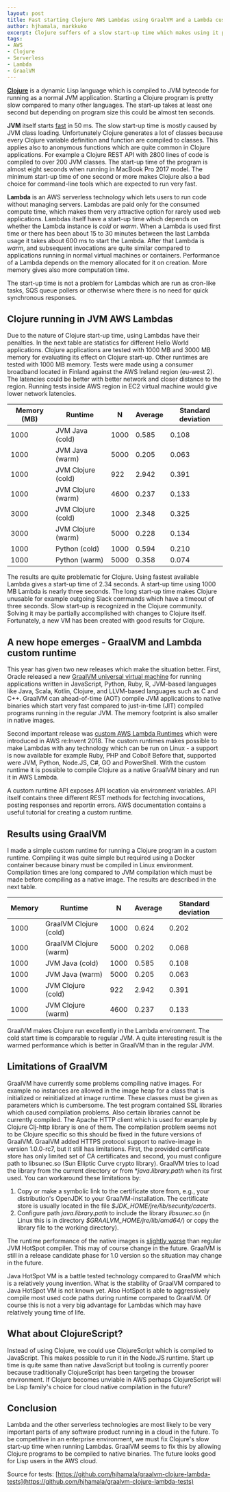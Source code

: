 ```yaml
---
layout: post
title: Fast starting Clojure AWS Lambdas using GraalVM and a Lambda custom runtime  
author: hjhamala, markkuko
excerpt: Clojure suffers of a slow start-up time which makes using it problematic for APIs running in AWS Lambdas. Compiling Clojure to a native binary using GraalVM and running it in a Lambda custom runtime solves the start-up problem. 
tags:
- AWS
- Clojure
- Serverless 
- Lambda
- GraalVM
---
```


[**Clojure**](https://clojure.org/) is a dynamic Lisp language which is compiled to JVM bytecode for running as a normal JVM application. Starting a Clojure program is pretty slow compared to many other languages. The start-up takes at least one second but depending on program size this could be almost ten seconds.

**JVM** itself starts [fast](http://clojure-goes-fast.com/blog/clojures-slow-start/) in 50 ms. The slow start-up time is mostly caused by JVM class loading. Unfortunately Clojure generates a lot of classes because every Clojure variable definition and function are compiled to classes. This applies also to anonymous functions which are quite common in Clojure applications. For example a Clojure REST API with 2800 lines of code is compiled to over 200 JVM classes. The start-up time of the program is almost eight seconds when running in MacBook Pro 2017 model. The minimum start-up time of one second or more makes Clojure also a bad choice for command-line tools which are expected to run very fast.

**Lambda** is an AWS serverless technology which lets users to run code without managing servers. Lambdas are paid only for the consumed compute time, which makes them very attractive option for rarely used web applications. Lambdas itself have a start-up time which depends on whether the Lambda instance is _cold_ or _warm_. When a Lambda is used first time or there has been about 15 to 30 minutes between the last Lambda usage it takes about 600 ms to start the Lambda. After that Lambda is _warm_, and subsequent invocations are quite similar compared to applications running in normal virtual machines or containers. Performance of a Lambda depends on the memory allocated for it on creation. More memory gives also more computation time.

The start-up time is not a problem for Lambdas which are run as cron-like tasks, SQS queue pollers or otherwise where there is no need for quick synchronous responses. 

## Clojure running in JVM AWS Lambdas 

Due to the nature of Clojure start-up time, using Lambdas have their penalties. In the next table are statistics for different Hello World applications. Clojure applications are tested with 1000 MB and 3000 MB memory for evaluating its effect on Clojure start-up.  Other runtimes are tested with 1000 MB memory. Tests were made using a consumer broadband located in Finland against the AWS Ireland region (eu-west 2). The latencies could be better with better network and closer distance to the region. Running tests inside AWS region in EC2 virtual machine would give lower network latencies.

| Memory (MB)| Runtime              | N    | Average    | Standard deviation |
| ---------- | -------------------- | ---- | ---------- | ------------------ |          
| 1000       | JVM Java (cold)      | 1000 | 0.585      | 0.108              |
| 1000       | JVM Java (warm)      | 5000 | 0.205      | 0.063              |
| 1000       | JVM Clojure (cold)   | 922  | 2.942      | 0.391              |
| 1000       | JVM Clojure (warm)   | 4600 | 0.237      | 0.133              |
| 3000       | JVM Clojure (cold)   | 1000 | 2.348      | 0.325              |
| 3000       | JVM Clojure (warm)   | 5000 | 0.228      | 0.134              |
| 1000       | Python (cold)        | 1000 | 0.594      | 0.210              |
| 1000       | Python (warm)        | 5000 | 0.358      | 0.074              |                                                                    
                                  
The results are quite problematic for Clojure. Using fastest available Lambda gives a start-up time of 2.34 seconds. A start-up time using 1000 MB Lambda is nearly three seconds. The long start-up time makes Clojure unusable for example outgoing Slack commands which have a timeout of three seconds. Slow start-up is recognized in the Clojure community. Solving it may be partially accomplished with changes to Clojure itself. Fortunately, a new VM has been created with good results for Clojure.  

## A new hope emerges - GraalVM and Lambda custom runtime

This year has given two new releases which make the situation better. First, Oracle released a new [GraalVM universal virtual machine](https://www.graalvm.org/) for running applications written in JavaScript, Python, Ruby, R, JVM-based languages like Java, Scala, Kotlin, Clojure, and LLVM-based languages such as C and C++. GraalVM can ahead-of-time (AOT) compile JVM applications to native binaries which start very fast compared to just-in-time (JIT) compiled programs running in the regular JVM. The memory footprint is also smaller in native images.

Second important release was [custom AWS Lambda Runtimes](https://docs.aws.amazon.com/lambda/latest/dg/runtimes-custom.html) which were introduced in AWS re:Invent 2018. The custom runtimes makes possible to make Lambdas with any technology which can be run on Linux - a support is now available for example Ruby, PHP and Cobol! Before that, supported were JVM, Python, Node.JS, C#, GO and PowerShell. With the custom runtime it is possible to compile Clojure as a native GraalVM binary and run it in AWS Lambda.

A custom runtime API exposes API location via  environment variables. API itself contains three different REST methods for fectching invocations, posting responses and reportin errors. AWS documentation contains a useful tutorial for creating a custom runtime.

## Results using GraalVM

I made a simple custom runtime for running a Clojure program in a custom runtime. Compiling it was quite simple but required using a Docker container because binary must be compiled in Linux environment. Compilation times are  long compared to JVM compilation which must be made before compiling as a native image. The results are described in the next table. 

| Memory | Runtime                     | N    | Average | Standard deviation |
| ------ | --------------------------- | ---- | ------- | ------------------ |          
| 1000   | GraalVM Clojure (cold)      | 1000 | 0.624   | 0.202              |
| 1000   | GraalVM Clojure (warm)      | 5000 | 0.202   | 0.068              |
| 1000   | JVM  Java (cold)            | 1000 | 0.585   | 0.108              |
| 1000   | JVM  Java (warm)            | 5000 | 0.205   | 0.063              |
| 1000   | JVM  Clojure (cold)         | 922  | 2.942   | 0.391              |
| 1000   | JVM  Clojure (warm)         | 4600 | 0.237   | 0.133              |

GraalVM makes Clojure run excellently in the Lambda environment. The cold start time is comparable to regular JVM. A quite interesting result is the warmed performance which is better in GraalVM than in the regular JVM.  

## Limitations of GraalVM

GraalVM have currently some problems compiling native images. For example no instances are allowed in the image heap for a class that is initialized or reinitialized at image runtime. These classes must be given as parameters which is cumbersome. The test program contained SSL libraries which caused compilation problems. Also certain libraries cannot be currently compiled. The Apache HTTP client which is used for example by Clojure Clj-http library is one of them. The compilation problem seems not to be Clojure specific so this should be fixed in the future versions of GraalVM. GraalVM added HTTPS protocol support to native-image in version 1.0.0-rc7, but it still has limitations. First, the provided certificate store has only limited set of CA certificates and second, you must configure path to libsunec.so (Sun Elliptic Curve crypto library). GraalVM tries to load the library from the current directory or from **java.library.path* when its first used. You can workaround these limitations by:

1. Copy or make a symbolic link to the certificate store from, e.g., your distribution's OpenJDK to your GraalVM-installation. The certificate store is usually located in the file *$JDK_HOME/jre/lib/security/cacerts*.
2. Configure path *java.library.path* to include the library *libsunec.so* (in Linux this is in directory *$GRAALVM_HOME/jre/lib/amd64/*) or copy the library file to the working directory).

The runtime performance of the native images is [slightly worse](https://www.graalvm.org/docs/reference-manual/aot-compilation/) than regular JVM HotSpot compiler. This may of course change in the future. GraalVM is still in a release candidate phase for 1.0 version so the situation may change in the future. 

Java HotSpot VM is a battle tested technology compared to GraalVM which is a relatively young invention. What is the stability of GraalVM compared to Java HotSpot VM is not known yet. Also HotSpot is able to aggressively compile most used code paths during runtime compared to GraalVM. Of course this is not a very big advantage for Lambdas which may have relatively young time of life.

## What about ClojureScript?
Instead of using Clojure, we could use ClojureScript which is compiled to JavaScript. This makes possible to run it in the Node.JS runtime. Start up time is quite same than native JavaScript but tooling is currently poorer because traditionally ClojureScript has been targeting the browser environment. If Clojure becomes unviable in AWS perhaps ClojureScript will be Lisp family's choice for cloud native compilation in the future?

## Conclusion 
Lambda and the other serverless technologies are most likely to be very important parts of any software product running in a cloud in the future. To be competitive in an enterprise environment, we must fix Clojure's slow start-up time when running Lambdas. GraalVM seems to fix this by allowing Clojure programs to be compiled to native binaries. The future looks good for Lisp users in the AWS cloud.

Source for tests:
[https://github.com/hjhamala/graalvm-clojure-lambda-tests](https://github.com/hjhamala/graalvm-clojure-lambda-tests)
